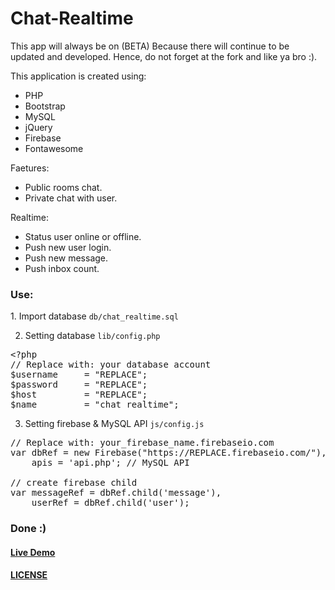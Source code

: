 # Chat-Realtime

This app will always be on (BETA) Because there will continue to be updated and developed. Hence, do not forget at the fork and like ya bro :).

This application is created using:
- PHP
- Bootstrap
- MySQL
- jQuery
- Firebase
- Fontawesome

Faetures:
- Public rooms chat.
- Private chat with user.

Realtime:
- Status user online or offline.
- Push new user login.
- Push new message.
- Push inbox count.

<h3>Use:</h3>
1. Import database <code>db/chat_realtime.sql</code>

2. Setting database <code>lib/config.php</code>
<pre>
&lt;?php
// Replace with: your database account
$username     = "REPLACE";
$password     = "REPLACE";
$host         = "REPLACE";
$name         = "chat_realtime";
</pre>
3. Setting firebase & MySQL API <code>js/config.js</code>
<pre>
// Replace with: your_firebase_name.firebaseio.com
var dbRef = new Firebase("https://REPLACE.firebaseio.com/"),
    apis = 'api.php'; // MySQL API
 &nbsp;
// create firebase child
var messageRef = dbRef.child('message'),
    userRef = dbRef.child('user');
</pre>

<h3>Done :)</h3>
<a href="http://ibacor.com/chat"><h4>Live Demo</h4></a>


<a href="https://github.com/bachors/Chat-Realtime/blob/master/LICENSE"><h4>LICENSE</h4></a>
